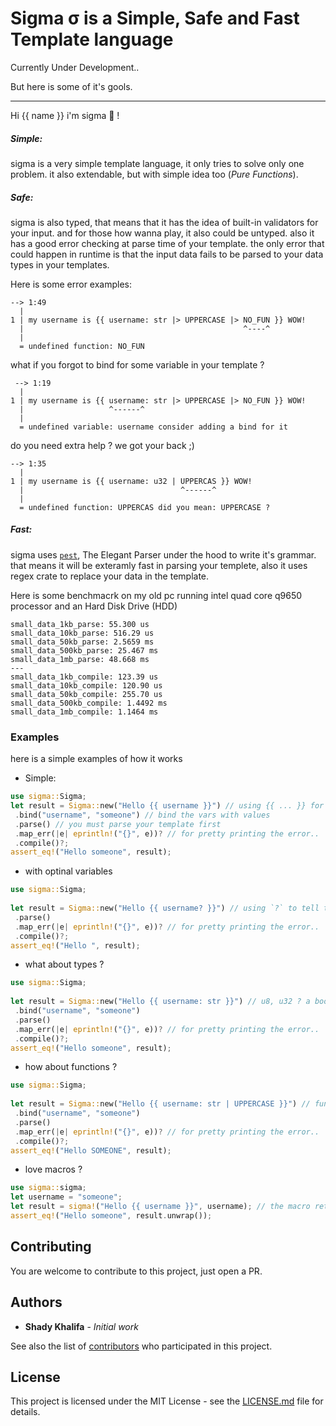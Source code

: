 # Sigma σ is a Simple, Safe and Fast Template language

Currently Under Development..

But here is some of it's gools.

---

Hi {{ name }} i'm sigma :wave: !

##### Simple:
sigma is a very simple template language, it only tries to solve only one
problem. it also extendable, but with simple idea too (_Pure Functions_).
##### Safe:
sigma is also typed, that means that it has the idea of built-in validators
for your input. and for those how wanna play, it also could be untyped.
also it has a good error checking at parse time of your template.
the only error that could happen in runtime is that the input data fails to be parsed to your data types
in your templates.

Here is some error examples:
```
--> 1:49
  |
1 | my username is {{ username: str |> UPPERCASE |> NO_FUN }} WOW!
  |                                                 ^----^
  |
  = undefined function: NO_FUN
```
what if you forgot to bind for some variable in your template ?
```
 --> 1:19
  |
1 | my username is {{ username: str |> UPPERCASE |> NO_FUN }} WOW!
  |                   ^------^
  |
  = undefined variable: username consider adding a bind for it
```
do you need extra help ? we got your back ;)
```
--> 1:35
  |
1 | my username is {{ username: u32 | UPPERCAS }} WOW!
  |                                   ^------^
  |
  = undefined function: UPPERCAS did you mean: UPPERCASE ?
```

##### Fast:
sigma uses [`pest`](https://pest.rs/), The Elegant Parser under the hood to write it's grammar.
that means it will be exteramly fast in parsing your templete, also it uses regex crate to replace your
data in the template.

Here is some benchmacrk on my old pc running intel quad core q9650 processor and an Hard Disk Drive (HDD)
```
small_data_1kb_parse: 55.300 us
small_data_10kb_parse: 516.29 us
small_data_50kb_parse: 2.5659 ms
small_data_500kb_parse: 25.467 ms
small_data_1mb_parse: 48.668 ms
---
small_data_1kb_compile: 123.39 us
small_data_10kb_compile: 120.90 us
small_data_50kb_compile: 255.70 us
small_data_500kb_compile: 1.4492 ms
small_data_1mb_compile: 1.1464 ms
```

### Examples
here is a simple examples of how it works

* Simple:
```rust
use sigma::Sigma;
let result = Sigma::new("Hello {{ username }}") // using {{ ... }} for the template.
 .bind("username", "someone") // bind the vars with values
 .parse() // you must parse your template first
 .map_err(|e| eprintln!("{}", e))? // for pretty printing the error..
 .compile()?;
assert_eq!("Hello someone", result);
```
* with optinal variables
```rust
use sigma::Sigma;
  
let result = Sigma::new("Hello {{ username? }}") // using `?` to tell the parser it maybe `null`.
 .parse()
 .map_err(|e| eprintln!("{}", e))? // for pretty printing the error..
 .compile()?;
assert_eq!("Hello ", result);
```
* what about types ?
```rust
use sigma::Sigma;
  
let result = Sigma::new("Hello {{ username: str }}") // u8, u32 ? a bool ?.
 .bind("username", "someone")
 .parse()
 .map_err(|e| eprintln!("{}", e))? // for pretty printing the error..
 .compile()?;
assert_eq!("Hello someone", result);
```
* how about functions ?
```rust
use sigma::Sigma;
  
let result = Sigma::new("Hello {{ username: str | UPPERCASE }}") // functions uses the `|` operator or if you love `|>` you can use it too.
 .bind("username", "someone")
 .parse()
 .map_err(|e| eprintln!("{}", e))? // for pretty printing the error..
 .compile()?;
assert_eq!("Hello SOMEONE", result);
```
* love macros ?
```rust
use sigma::sigma;
let username = "someone";
let result = sigma!("Hello {{ username }}", username); // the macro return the result so you can check for compile erros.
assert_eq!("Hello someone", result.unwrap());
```

## Contributing

You are welcome to contribute to this project, just open a PR.

## Authors

* **Shady Khalifa** - _Initial work_

See also the list of [contributors](contributors) who participated in this project.

## License

This project is licensed under the MIT License - see the [LICENSE.md](LICENSE.md) file for details.
